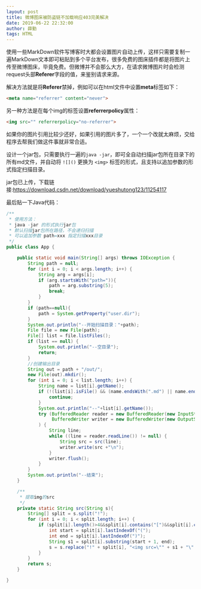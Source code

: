 ```yaml
---
layout: post
title: 微博图床被防盗链不加载响应403完美解决
date: 2019-06-22 22:32:00
author: 薛勤
tags: HTML
---
```

使用一些MarkDown软件写博客时大都会设置图片自动上传，这样只需要复制一遍MarkDown文本即可粘贴到多个平台发布，很多免费的图床插件都是将图片上传至微博图床，毕竟免费。但微博并不会那么大方，在请求微博图片时会检测request头部**Referer**字段的值，来鉴别请求来源。

解决方法就是将**Referer**禁掉，例如可以在html文件中设置**meta**标签如下：

```html
<meta name="referrer" content="never">
```

另一种方法是在每个img的标签设置**referrerpolicy**属性：

```html
<img src="" referrerpolicy="no-referrer">
```

如果你的图片引用比较少还好，如果引用的图片多了，一个一个改就太麻烦，交给程序去帮我们做这件事就非常合适。

设计一个jar包，只需要执行一遍的`java -jar`，即可全自动扫描jar包所在目录下的所有md文件，并自动将 `![]()` 更换为 `<img>` 标签的形式，且支持以追加参数的形式指定扫描目录。

jar包已上传，下载链接:https://download.csdn.net/download/yueshutong123/11254117

最后贴一下Java代码：

```java
/**
 * 使用方法：
 * java -jar 的形式执行jar包
 * 默认扫描jar包所在路径，不会递归扫描
 * 可以追加参数 path=xxx 指定扫描xxx目录
 */
public class App {

    public static void main(String[] args) throws IOException {
        String path = null;
        for (int i = 0; i < args.length; i++) {
            String arg = args[i];
            if (arg.startsWith("path=")){
                path = arg.substring(5);
                break;
            }
        }
        if (path==null){
            path = System.getProperty("user.dir");
        }
        System.out.println("--开始扫描目录："+path);
        File file = new File(path);
        File[] list = file.listFiles();
        if (list == null) {
            System.out.println("--空目录");
            return;
        }
        //创建输出目录
        String out = path + "/out/";
        new File(out).mkdir();
        for (int i = 0; i < list.length; i++) {
            String name = list[i].getName();
            if (!(list[i].isFile() && (name.endsWith(".md") || name.endsWith(".MD")))) {
                continue;
            }
            System.out.println("--"+list[i].getName());
            try (BufferedReader reader = new BufferedReader(new InputStreamReader(new FileInputStream(list[i])));
                 BufferedWriter writer = new BufferedWriter(new OutputStreamWriter(new FileOutputStream(new File(out+name))))
            ) {
                String line;
                while ((line = reader.readLine()) != null) {
                    String src = src(line);
                    writer.write(src +"\n");
                }
                writer.flush();
            }
        }
        System.out.println("--结束");
    }

    /**
     * 提取img的src
     */
    private static String src(String s){
        String[] split = s.split("!");
        for (int i = 0; i < split.length; i++) {
            if (split[i].length()>4&&split[i].contains("[")&&split[i].contains("]")&&split[i].contains("(")&&split[i].contains(")")){
                int start = split[i].lastIndexOf("(");
                int end = split[i].lastIndexOf(")");
                String s1 = split[i].substring(start + 1, end);
                s = s.replace("!" + split[i], "<img src=\"" + s1 + "\" referrerPolicy=\"no-referrer\"/>");
            }
        }
        return s;
    }

}
```